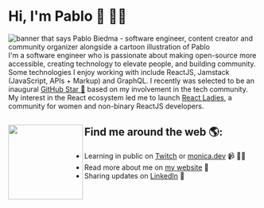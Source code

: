 # Hi, I'm Pablo 👋 👨‍💻

<img src="https://raw.githubusercontent.com/M0nica/M0nica/master/gh-header-image-cropped.png" alt="banner that says Pablo Biedma - software engineer, content creator and community organizer alongside a cartoon illustration of Pablo">
I'm a software engineer who is passionate about making open-source more accessible, creating technology to elevate people, and building community. Some technologies I enjoy working with include ReactJS, Jamstack (JavaScript, APIs + Markup) and GraphQL. I recently was selected to be an inaugural <a href="https://stars.github.com/">GitHub Star 🌟</a> based on my involvement in the tech community.  My interest in the React ecosystem led me to launch <a href="https://www.meetup.com/React-Ladies/">React Ladies</a>, a community for women and non-binary ReactJS developers.


## Find me around the web 🌎: <a href="https://github.com/sponsors/pablobiedma"><img align="left" width="150" height="150" src="https://github.com/M0nica/M0nica/blob/main/octomonica/m0nica-octocat-rotating.gif?raw=true"></a>
- Learning in public on <a href="https://www.twitch.tv/blacktechdiva">Twitch</a> or <a href="https://www.monica.dev">monica.dev</a> 📹 ✍🏾
- Read more about me on <a href="http://www.pablobiedma.com">my website</a> 🏓
- Sharing updates on <a href="https://www.linkedin.com/in/pablobiedma/">LinkedIn</a> 💼
